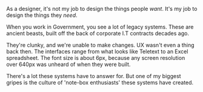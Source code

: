 As a designer, it's not my job to design the things people *want*. It's my job to design the things they *need*.

When you work in Government, you see a lot of legacy systems. These are ancient beasts, built off the back of corporate I.T contracts decades ago. 

They're clunky, and we're unable to make changes. UX wasn't even a thing back then. The interfaces range from what looks like Teletext to an Excel spreadsheet. The font size is about 6px, because any screen resolution over 640px was unheard of when they were built.

There's a lot these systems have to answer for. But one of my biggest gripes is the culture of 'note-box enthusiasts' these systems have created.